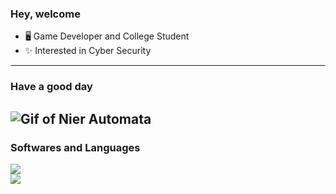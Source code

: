 ### Hey, welcome 

- 🖥️ Game Developer and College Student
- ✨ Interested in Cyber Security 
---
### Have a good day
![Gif of Nier Automata](https://steamuserimages-a.akamaihd.net/ugc/1001393370187326033/A903A9C9266C7810C4BBACFFFADE0CE509346564/?imw=1024&imh=682&ima=fit&impolicy=Letterbox&imcolor=%23000000&letterbox=true)
---
### Softwares and Languages
[![](https://skillicons.dev/icons?i=cs,cpp,vscode,unity,unreal,windows,pytorch,tensorflow,mongodb&theme=dark)](https://skillicons.dev)     
[![](https://skillicons.dev/icons?i=ruby,python,bash,powershell,neovim,linux&theme=dark)](https://skillicons.dev)
